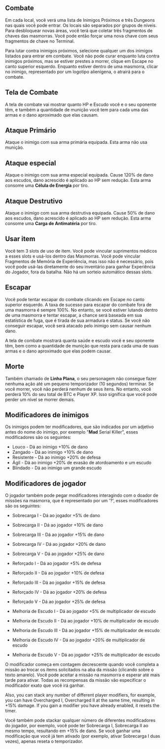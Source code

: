 ## Combate

Em cada local, você verá uma lista de Inimigos Próximos e três Dungeons nas quais você pode entrar. Os locais são separados por grupos de níveis. Para desbloquear novas áreas, você terá que coletar três fragmentos de chaves das masmorras. Você pode então forçar uma nova chave com seus fragmentos de chave no Terminal.
  
Para lutar contra inimigos próximos, selecione qualquer um dos inimigos listados para entrar em combate. Você não pode curar enquanto luta contra inimigos próximos, mas se estiver prestes a morrer, clique em Escape no canto superior esquerdo. Enquanto estiver dentro de uma masmorra, clicar no inimigo, representado por um logotipo alienígena, o atrairá para o combate.

## Tela de Combate
  
A tela de combate vai mostrar quanto HP e Escudo você e o seu oponente têm, e também a quantidade de munição você tem para cada uma das armas e o dano aproximado que elas causam. 

## Ataque Primário
Ataque o inimigo com sua arma primária equipada. Esta arma não usa munição.

## Ataque especial
Ataque o inimigo com sua arma especial equipada. Cause 120% de dano aos escudos, dano acrescido é aplicado ao HP sem redução. Esta arma consome uma **Célula de Energia** por tiro.

## Ataque Destrutivo
Ataque o inimigo com sua arma destrutiva equipada. Cause 50% de dano aos escudos, dano acrescido é aplicado ao HP sem redução. Esta arma consome uma **Carga de Antimatéria** por tiro.

## Usar item
Você tem 3 slots de uso de item. Você pode vincular suprimentos médicos a esses slots e usá-los dentro das Masmorras. Você pode vincular Fragmentos de Memória de Experiência, mas isso não é necessário, pois você pode usá-las diretamente do seu inventário para ganhar Experiência do Jogador, fora da batalha. Não há um sorteio automático dessas slots.

## Escapar
Você pode tentar escapar do combate clicando em Escape no canto superior esquerdo. A taxa de sucesso para escapar do combate fora de uma masmorra é sempre 100%. No entanto, se você estiver lutando dentro de uma masmorra e tentar escapar, a chance será baseada em sua estatística de fuga, que é tirada de sua armadura e status. Se você não conseguir escapar, você será atacado pelo inimigo sem causar nenhum dano.
  
A tela de combate mostrará quanta saúde e escudo você e seu oponente têm, bem como a quantidade de munição que resta para cada uma de suas armas e o dano aproximado que elas podem causar.

## Morte

Também chamado de **Linha Plana**, o seu personagem não consegue fazer nenhuma ação até um pequeno temporizador (10 segundos) terminar. Se você morrer, você não perderá nenhum de seus itens. No entanto, você perderá 10% do seu total de BTC e Player XP. Isso significa que você pode perder um nível se morrer demais.
  
## Modificadores de inimigos
  
Os inimigos podem ter modificadores, que são indicados por um adjetivo antes do nome do inimigo, por exemplo "**Mad** Serial Killer", esses modificadores são os seguintes:

- Louco - Dá ao inimigo +10% de dano
- Zangado - Dá ao inimigo +10% de dano
- Resistente - Dá ao inimigo +20% de defesa
- Ágil - Dá ao inimigo +20% de evasão de atordoamento e um escudo
- Blindado - Dá ao inimigo um grande escudo
  
## Modificadores de jogador
  
O jogador também pode pegar modificadores interagindo com o doador de missões na masmorra, que é representado por um '?', esses modificadores são os seguintes:
  
- Sobrecarga I - Dá ao jogador +5% de dano
- Sobrecarga II - Dá ao jogador +10% de dano
- Sobrecarga III - Dá ao jogador +15% de dano
- Sobrecarga IV - Dá ao jogador +20% de dano
- Sobrecarga V - Dá ao jogador +25% de dano
  
  
- Reforçado I - Dá ao jogador +5% de defesa
- Reforçado II - Dá ao jogador +10% de defesa
- Reforçado III - Dá ao jogador +15% de defesa
- Reforçado IV - Dá ao jogador +20% de defesa
- Reforçado V - Dá ao jogador +25% de defesa
  
- Melhoria de Escudo I - Dá ao jogador +5% de multiplicador de escudo
- Melhoria de Escudo II - Dá ao jogador +10% de multiplicador de escudo
- Melhoria de Escudo III - Dá ao jogador +15% de multiplicador de escudo
- Melhoria de Escudo IV - Dá ao jogador +20% de multiplicador de escudo
- Melhoria de Escudo V - Dá ao jogador +25% de multiplicador de escudo

O modificador começa em contagem decrescente quando você completa a missão ao trocar os items solicitados na aba da missão (clicando sobre o texto amarelo). Você pode aceitar a missão na masmorra e esperar até mais tarde para ativar. Todas as recompensas da missão vão especificar o modificador exato que você irá ganhar. 

Also, you can stack any number of different player modifiers, for example, you can have Overcharged I, Overcharged II at the same time, resulting in +15% damage. If you gain a modifier you have already enabled, it resets the timer.

Você também pode stackar qualquer número de diferentes modificadores do jogador, por exemplo, você pode ter Sobrecarga I, Sobrecarga II ao mesmo tempo, resultando em +15% de dano. Se você ganhar uma modificação que você já tem ativado (por exemplo, ativar Sobrecarga I duas vezes), apenas reseta o temporizador. 
